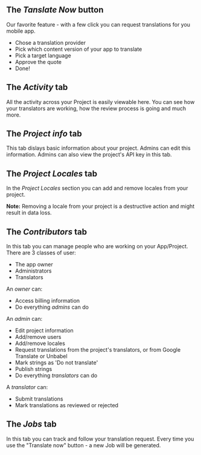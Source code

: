 ## The _Tanslate Now_ button

Our favorite feature - with a few click you can request translations for you mobile app.

* Chose a translation provider
* Pick which content version of your app to translate
* Pick a target language
* Approve the quote
* Done!

## The _Activity_ tab

All the activity across your Project is easily viewable here.
You can see how your translators are working, how the review process is going and much more.

## The _Project info_ tab

This tab dislays basic information about your project. Admins can edit this information.
Admins can also view the project's API key in this tab.

## The _Project Locales_ tab

In the _Project Locales_ section you can add and remove locales from your project. 

__Note:__ Removing a locale from your project is a destructive action and might result in data loss.

## The _Contributors_ tab

In this tab you can manage people who are working on your App/Project. 
There are 3 classes of user:

* The app owner
* Administrators
* Translators

An _owner_ can:

* Access billing information
* Do everything _admins_ can do

An _admin_ can:

* Edit project information
* Add/remove users
* Add/remove locales
* Request translations from the project's translators, or from Google Translate or Unbabel
* Mark strings as 'Do not translate'
* Publish strings 
* Do everything _translators_ can do

A _translator_ can:

* Submit translations
* Mark translations as reviewed or rejected

## The _Jobs_ tab

In this tab you can track and follow your translation request. 
Every time you use the "Translate now" button - a new Job will be generated.